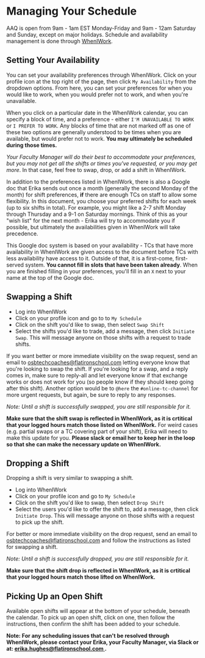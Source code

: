 # Managing Your Schedule

AAQ is open from 9am - 1am EST Monday-Friday and 9am - 12am Saturday and Sunday, except on major holidays. Schedule and availability management is done through [WhenIWork](https://app.wheniwork.com).

## Setting Your Availability

You can set your availability preferences through WhenIWork. Click on your profile icon at the top right of the page, then click `My Availability` from the dropdown options. From here, you can set your preferences for when you would like to work, when you would prefer not to work, and when you're unavailable.

When you click on a particular date in the WhenIWork calendar, you can specify a block of time, and a preference - either `I'M UNAVAILABLE TO WORK` or `I PREFER TO WORK`. Any blocks of time that are not marked off as one of these two options are generally understood to be times when you are available, but would prefer not to work. **You may ultimately be scheduled during those times.**

*Your Faculty Manager will do their best to accommodate your preferences, but you may not get all the shifts or times you've requested, or you may get more*. In that case, feel free to swap, drop, or add a shift in WhenIWork.

In addition to the preferences listed in WhenIWork, there is also a Google doc that Erika sends out once a month (generally the second Monday of the month) for shift preferences, **if** there are enough TCs on staff to allow some flexibility. In this document, you choose your preferred shifts for each week (up to six shifts in total). For example, you might like a 2-7 shift Monday through Thursday and a 9-1 on Saturday mornings. Think of this as your "wish list" for the next month - Erika will try to accommodate you if possible, but ultimately the availabilities given in WhenIWork will take precedence.

This Google doc system is based on your availability - TCs that have more availability in WhenIWork are given access to the document before TCs with less availability have access to it. Outside of that, it is a first-come, first-served system. **You cannot fill in slots that have been taken already**. When you are finished filling in your preferences, you'll fill in an `X` next to your name at the top of the Google doc.

## Swapping a Shift

* Log into WhenIWork
* Click on your profile icon and go to to `My Schedule`
* Click on the shift you'd like to swap, then select `Swap Shift`
* Select the shifts you'd like to trade, add a message, then click `Initiate Swap`. This will message anyone on those shifts with a request to trade shifts.

If you want better or more immediate visibility on the swap request, send an email to [osbtechcoaches@flatironschool.com](mailto:osbtechcoaches@flatironschool.com) letting everyone know that you're looking to swap the shift. If you're looking for a swap, and a reply comes in, make sure to reply-all and let everyone know if that exchange works or does not work for you (so people know if they should keep going after this shift). Another option would be to  `@here` the `#online-tc-channel` for more urgent requests, but again, be sure to reply to any responses.

*Note: Until a shift is successfully swapped, you are still responsible for it.*

__Make sure that the shift swap is reflected in WhenIWork, as it is **crtitical** that your logged hours match those listed on WhenIWork.__ For weird cases (e.g. partial swaps or a TC covering part of your shift), Erika will need to make this update for you. **Please slack or email her to keep her in the loop so that she can make the necessary update on WhenIWork.**

## Dropping a Shift

Dropping a shift is very similar to swapping a shift.

* Log into WhenIWork
* Click on your profile icon and go to `My Schedule`
* Click on the shift you'd like to swap, then select `Drop Shift`
* Select the users you'd like to offer the shift to, add a message, then click `Initiate Drop`. This will message anyone on those shifts with a request to pick up the shift.

For better or more immediate visibility on the drop request, send an email to [osbtechcoaches@flatironschool.com](mailto:osbtechcoaches@flatironschool.com) and follow the instructions as listed for swapping a shift.

*Note: Until a shift is successfully dropped, you are still responsible for it.*

__Make sure that the shift drop is reflected in WhenIWork, as it is **crtitical** that your logged hours match those lifted on WhenIWork.__

## Picking Up an Open Shift

Available open shifts will appear at the bottom of your schedule, beneath the calendar. To pick up an open shift, click on one, then follow the instructions, then confirm the shift has been added to your schedule.

**Note: For any scheduling issues that can't be resolved through WhenIWork, please contact your Erika, your Faculty Manager, via Slack or at: [erika.hughes@flatironschool.com ](mailto:erika.hughes@flatironschool.com ).**
